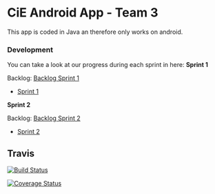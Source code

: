 # CiE Android App - Team 3

This app is coded in Java an therefore only works on android.



### Development

You can take a look at our progress during each sprint in here:
**Sprint 1**

Backlog: [Backlog Sprint 1]()

* [Sprint 1](https://github.com/mobileappdevhm/only_android_app/wiki/Sprint_1_Page)

**Sprint 2**

Backlog: [Backlog Sprint 2](https://docs.google.com/document/d/12B-3g0BlvA14SyQxIfW3M9O-VjtweqJgXd6Zrzy__z4/edit)

* [Sprint 2](https://github.com/mobileappdevhm/only_android_app/wiki/Sprint_2_Page)

## Travis

[![Build Status](https://travis-ci.org/freeCodeCamp/how-to-contribute-to-open-source.svg?branch=master)](https://travis-ci.org/mobileappdevhm/only_android_app)

[![Coverage Status](https://coveralls.io/repos/github/mobileappdevhm/only_android_app/badge.svg)](https://coveralls.io/github/mobileappdevhm/only_android_app)
